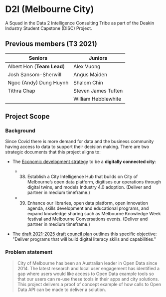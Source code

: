 # D2I (Melbourne City)
A Squad in the Data 2 Intelligence Consulting Tribe as part of the Deakin Industry Student Capstone (DISC) Project.

## Previous members (T3 2021)
| **Seniors** | **Juniors** |
| --- | --- |
| Albert Hon (**Team Lead**) |  Alex Vuong |
| Josh Sansom-Sherwill | Angus Maiden |
| Ngoc (Andy) Dung Huynh | Shalom Chin |
| Tithra Chap | Steven James Tuften |
| | William Hebblewhite |


## Project Scope
### Background
Since Covid there is more demand for data and the business community having access to data to support their decision making. There are two strategic documents that this project aligns to:​

- The [Economic development strategy](https://participate.melbourne.vic.gov.au/economic-development-strategy/draft-strategy-overview) to be a **digitally connected city​**:

    - 38. Establish a City Intelligence Hub that builds on City of Melbourne’s open data platform, digitises our operations through digital twins, and models Industry 4.0 adoption. (Deliver and partner in medium timeframe.)​
    - 39. Enhance our libraries, open data platform, open innovation agenda, skills development and educational programs, and expand knowledge sharing such as Melbourne Knowledge Week festival and Melbourne Conversations events. (Deliver and partner in medium timeframe.)​
- The [draft 2021-2025 draft council plan​](https://s3.ap-southeast-2.amazonaws.com/hdp.au.prod.app.com-participate.files/2416/2191/3903/Draft_Council_Plan_2021-2025.pdf) outlines this specific objective: "Deliver programs that will build digital literacy skills and capabilities."
### Problem statement​

> City of Melbourne has been an Australian leader in Open Data since 2014. The latest research and local user engagement has identified a gap where users would like access to Open Data example tools so that our users can re-use these tools in their apps and city solutions.​
> This project delivers a proof of concept example of how calls to Open Data API can be made to deliver a solution.
